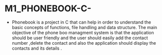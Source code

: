 # M1_PHONEBOOK-C-


* Phonebook is a project in C that can help in order to understand the basic concepts of functions, file handling and data structure. The main objective of the phone boo managment system is that the application should be user friendly and the user should easily add the contact number ,delete the contact and also the application should display the contacts and its details .
